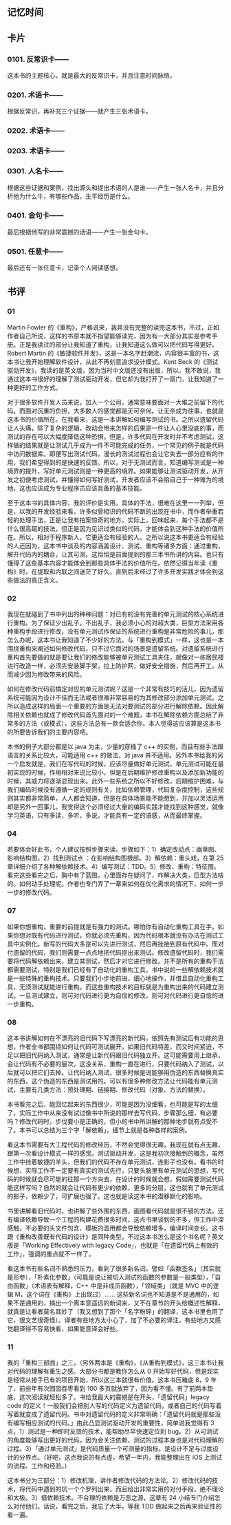 ## 记忆时间

## 卡片

### 0101. 反常识卡——

这本书的主题核心，就是最大的反常识卡，并且注意时间脉络。

### 0201. 术语卡——

根据反常识，再补充三个证据——就产生三张术语卡。

### 0202. 术语卡——

### 0203. 术语卡——

### 0301. 人名卡——

根据这些证据和案例，找出源头和提出术语的人是谁——产生一张人名卡，并且分析他为什么牛，有哪些作品，生平经历是什么。

### 0401. 金句卡——

最后根据他写的非常震撼的话语——产生一张金句卡。

### 0501. 任意卡——

最后还有一张任意卡，记录个人阅读感想。

## 书评

### 01

Martin Fowler 的《重构》，严格说来，我并没有完整的读完这本书，不过，正如作者自己所说，这样的书原本就不指望能够读完，因为有一大部分其实是参考手册。正是我读过的部分让我知道了重构，让我知道这么做可以把代码写得更好。Robert Martin 的《敏捷软件开发》，这是一本名字赶潮流，内容很丰富的书，这本书让我开始理解软件设计，从此不再刻意追求设计模式。Kent Beck 的《测试驱动开发》，我读的是英文版，因为当时中文版还没有出版，所以，我不敢说，我通过这本书很好的理解了测试驱动开发，但它却为我打开了一扇门，让我知道了一种更好的工作方式。

对于很多软件开发人员来说，加入一个公司，通常意味要面对一大堆之前留下的代码。而面对沉重的负担，大多数人的感觉都是无可奈何。让无奈成为往事，也就是这本书的价值所在。在我看来，这是一本讲解如何编写测试的书。之所以遗留代码让人头痛，除了复杂的逻辑，改动会带来怎样的后果是一件让人心里没底的事，而测试的存在可以大幅度降低这种恐惧。但是，许多代码在开发时并不考虑测试，这样做的结果就是让测试几乎成为一件不可能完成的任务，一个常见的例子就是代码中访问数据库。即便写出测试代码，漫长的测试过程也会让它失去一部分应有的作用，我们希望得到的是快速的反馈。所以，对于无测试而言，知道编写测试是一种境界的提升，写好单元测试则是一种更高的境界。如果能够让测试驱动开发，从开发之初便考虑测试，并懂得如何写好测试，开发者应该不会陷自己于一种难为的境地，这也应该成为专业程序员应该具备的基本技能。

至于这本书的具体内容，我的评价是实用。具体的手法，很难在这里一一列举，但是，以我的开发经验来看，许多似曾相识的代码不断的出现在书中，而作者举重若轻的处理手法，正是让我有拍案惊奇的地方。实际上，回味起来，每个手法都不是什么很高超的技法，但正是因为见识过类似的代码，才能体会到这种手法的价值所在。所以，相对于程序新人，它更适合有经验的人。之所以说这本书更适合有经验的人还因为，这本书中谈及的内容涵盖设计、测试、重构等诸多方面：通过重构，解开代码内的耦合，让其可测。这恰恰是前面提到的那三本书所讲的内容。也只有懂得了这些基本内容才能体会到那些具体手法的价值所在。依然记得当年读《重构》时，在提取和内联之间迷茫了好久，直到后来经过了许多开发实践才体会到这些做法的真正含义。

### 02

我现在就碰到了书中列出的种种问题：对已有的没有完善的单元测试的核心系统进行重构。为了保证少出乱子，不出乱子，我必须小心的对超大类，巨型方法采用各种重构手段进行修改，没有单元测试作保证的系统进行重构是非常危险的事儿，那怎么办呢，这本书让我知道了不少好的方法。与「重构到模式」一样，这也是一本围绕重构来阐述如何修改代码，只不过它面对的场景是遗留系统。对遗留系统进行重构首先要做的就是要让我们的修改能够被单元测试工具夹住，就像对一栋居民楼进行改造一样，必须先安装脚手架，拉上防护网，做好安全措施，然后再开工。从而减少因为修改带来的风险。

如何在修改代码前搞定对应的单元测试呢？这是一个非常有技巧的活儿，因为遗留系统可能因为设计不佳而无法或者很难非常容易的为其修改部分添加单元测试。之所以造成这样的局面一个重要的方面是无法对要测试的部分进行解除依赖。因此解除相关依赖也就成了修改代码首先面对的一个难题，本书在解除依赖方面总结了非常多的方法（或模式），这些方法总有一款会适合你。本人觉得这应该算是这本书的所要告诉我们的主要内容吧。

本书的例子大部分都是以 java 为主，少量的穿插了 c++ 的实例，而且有些手法跟语言的关系比较大，可能适用 c++ 的做法，对 java 并不适用。另外本书给我的另一个启发就是，我们在写代码的时候，应该尽量做好单元测试，单元测试可能在最初实现的时候，作用相对来说比较小，但是在后期维护修改重构以及添加新功能的时候，其威力将逐渐显现出来。此外一些系统之所以不好修改，后期维护困难，与我们编码时候没有遵循一定的规则有关，比如依赖管理，代码复杂度控制，这些规则其实都非常简单，人人都会知道，但是在具体场景能不能想到，并加以灵活运用却是另外一回事儿，我觉得这个必须经过大量的编码实践才能找到这种感觉，就像学习英语，只有多读，多听，多说，才能具有一定的语感，从而最终掌握。

### 04

若要体会好此书，个人建议按照步骤来读。步骤如下：1）确定改动点：画草图、影响结构图。2）找到测试点 ：在影响结构图根部。3）解依赖：重头戏，在第 25 章详细介绍了各种解依赖技术。4）编写测试：TDD。5）修改、重构：特征图。看完这些看完之后，胸中有了蓝图，心里面存在疑问了，咋解决大类，巨型方法啥的。如何动手处理呢。作者也专门弄了一章来如何在优化需求的情况下，如何一步一步的修改代码。

### 07

如果你想重构，重要的前提就是有强力的测试。哪怕你有自动化重构工具在手。如果你想对既有代码进行测试，你就必须先重构，因为代码根本就没有办法在测试工具中实例化。新写的代码大多是可以先进行测试，然后再挂接到原有代码中。而对付遗留的代码，我们则需要一点点地把代码抠出来测试。修改遗留代码时，我们需要将代码解依赖出来，建立其测试，然后才对它进行修改。并不是所有的重构手法都需要测试，特别是我们已经有了自动化的重构工具。书中说的一些解依赖技术就是一些特殊的重构技术。只要我们小步地前进，细心地操作，并借且自动化重构工具，无须测试就能进行重构。而这些重构技术的目标就是为重构出来的代码建立测试。一旦测试建立，则可对代码进行更为自信的修改，则可对代码进行更自信的进一步重构。

### 08

这本书讲解如何在不漂亮的旧代码下写漂亮的新代码，依照先有测试后有功能的思想，作者全书都围绕如何让代码可测试展开。如果旧代码特差，而又时间紧迫，不足以把旧代码纳入测试，通常是让新代码跟旧代码独立开。这可能需要用上继承，会让代码有不必要的层次，这没关系，重构一直在进行，只要代码纳入了测试，以后就可以把它们去掉。让代码纳入测试，很多时候是说能够用伪造的东西替换真实的东西，这个伪造的东西是测试用的。可以有很多种修改方法让代码能有单元测试，主要有几类方法：预处理期、链接期、修改代码（对象、方法的替换）。

本书看完之后，能回忆起来的东西很少，可能是因为没细看，也可能是写的太细了，实际工作中从来没有试过像书中所说的那样去写代码，步骤那么细，有必要吗？修改代码时，步伐要小是正确的，但小的书中所讲解的那种地步就有点受不了。本书可以总结为三个字「解依赖」，细节上就是各种各样的案例。

看这本书需要有大工程代码的修改经历，不然会觉得很无趣，我现在就有点无趣，跟第一次看设计模式一样的感觉。测试驱动开发，这是我初次接触到的概念，虽然工作中挂着敏捷的羊头，但我们的代码不存在单元测试，连影子也没有。看书的时候想，实际工作不一定要有真实的测试先行，只要头脑里有单元测试的思想，写代码的时候就会尽可能的往那一个方向去，在设计的时候就会想，假如需要测试代码能这样写吗？自然的就会让代码有更少的依赖，更多的分层，这也就有了单元测试的影子，依赖少了，可扩展也强了。这也就是读这本书的潜移默化的影响。

书里讲解看旧代码时，也讲解了些外围的东西，画图看代码就是很不错的方法。还有编译依赖导致一个工程的构建花费很多时间，这点书里谈到的不多，但工作中深感触，不必要的头文件包含、模板的滥用都会导致依赖增多，编译时间变长。这书跟《重构改善既有代码的设计》是同种类型。不过这本书怎么是这个书名呢？英文版是「Working Effectively with legacy Code」，也就是「在遗留代码上有效的工作」，强调的重点就不一样了。

看这本书有些名词不熟悉的压力，看到了很多新名词，譬如「函数签名」（其实就是形参），「朴素化参数」（可能是说让被切入测试的函数的参数是一般类型），「自由函数」（术语表有解释，C++ 中是非成员函数），「领域类」（就是 MVC 中的逻辑 M，这个词在《重构》上出现过）…… 这些新名词也不知道是不是通用的，如果不是通用的，搞出一个离本意遥远的新词来，又不在章节的开头给概述性解释，就真是让看者莫名其妙了（我又想到了那个「名字粉碎」的翻译，这本书里也用了它，很文艺很奇怪）。译者有些地方太小心了，加了不必要的译注，有些地方又感觉翻译得不容易快看，如果能意译会好些。

### 11

我的「重构三部曲」之三，（另外两本是《重构》，《从重构到模式》，这三本书让我对代码的理解有重生之感。大部分书都是教你怎么从 0 开始写好代码，但是现实是经常从接手已有的项目开始，所以这三本就很有价值。这本书压箱底 8，9 年了，前些年有次囫囵吞枣看到 100 多页就放弃了，因为看不懂。有了前两本垫底，这次阅读就轻松多了。书给我最大的震撼是在开头，「遗留代码」legacy code 的定义！一般我们会把别人写的代码定义为遗留代码，或者自己的代码写着写着就变成了遗留代码。书中对遗留代码的定义非常明确：「遗留代码就是那些没有编写相应测试的代码。」由此凸显测试驱动开发的重要性，简单说我觉得有 3 点，1）测试是一种即时反馈的技术，能帮助尽早快速定位到 bug。2）从可测试的角度能够写出更好的代码，因为会关注依赖，测试的过程本身也是对代码理解的过程。3）「通过单元测试」是代码质量一个可测量的指标。是设计不足与过度设计的分界点。（好吧，这点我说的有点虚，希望一年内，我能整理出在 iOS 上测试的流程、工作和经验。）

这本书分为三部分：1）修改机理，讲作者修改代码的方法论。2）修改代码的技术，将代码中遇到的坑一个个罗列出来，而且给出非常实用的对付手段，绝不理论和太极。3）借依赖技术。不合理的依赖是万恶之源，这章有 24 小结专门介绍怎么对付他们。话说，看完之后，我忘了大半，等我 TDD 做起来之后再来验证性的看一遍。














